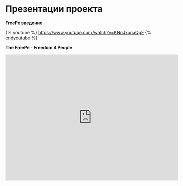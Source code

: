 # Презентации проекта

**FreePe введение**

{% youtube %} https://www.youtube.com/watch?v=KNnJxonaQgE {% endyoutube %}

**The FreePe - Freedom 4 People**  
<div class="intrinsic-container">
  <iframe id="iframe_container" frameborder="0" webkitallowfullscreen="" mozallowfullscreen="" allowfullscreen="" width="550" height="400" src="https://prezi.com/embed/dhz0yujgcdhv/?bgcolor=ffffff&amp;lock_to_path=0&amp;autoplay=0&amp;autohide_ctrls=0&amp;landing_data=bHVZZmNaNDBIWnNjdEVENDRhZDFNZGNIUE43MHdLNWpsdFJLb2ZHanI5L21kVmVxY2dYS2I4elprSVNvRGFxSG9nPT0&amp;landing_sign=gciYhDpJFnJYXq8ckLL_jJFjCySmQ6hejrKx--O4fvM"></iframe>
</div>
